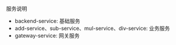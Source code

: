 

服务说明
- backend-service: 基础服务
- add-service、sub-service、mul-service、div-service: 业务服务
- gateway-service: 网关服务



